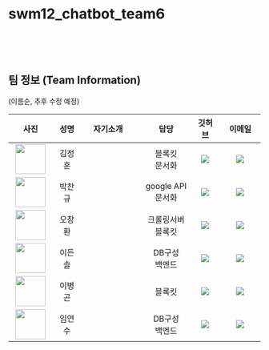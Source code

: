 # swm12_chatbot_team6

<br><br><br>

## 팀 정보 (Team Information)
(이름순, 추후 수정 예정)
<table width="788">
<thead>
<tr>
<th width="100" align="center">사진</th>
<th width="100" align="center">성명</th>
<th width="300" align="left">　자기소개</th>
<th width="150" align="center">담당</th>
<th width="100" align="center">깃허브</th>
<th width="175" align="center">이메일</th>
</tr> 
</thead>
<tbody>
  <tr>
    <td width="100" align="center"><img src="" width="60" height="60"></td>
    <td width="100" align="center">김정훈</td>
    <td width="300"></td>
    <td width="150" align="center">블록킷<br>문서화</td>
    <td width="100" align="center">
      <a href="https://github.com/LiiNen"><img src="http://img.shields.io/badge/LiiNen-655ced?style=social&logo=github"/></a>
    </td>
    <td width="175" align="center">
      <a href="mailto:kjeonghoon065@gmail.com"><img src="https://img.shields.io/static/v1?label=&message=kjeonghoon065@gmail.com&color=green&style=flat-square&logo=gmail"></a>
    </td>
  </tr>
  <tr>
    <td width="100" align="center"><img src="" width="60" height="60"></td>
    <td width="100" align="center">박찬규</td>
    <td width="300"></td>
    <td width="150" align="center">google API<br>문서화</td>
    <td width="100" align="center">
      <a href="https://github.com/changu100"><img src="http://img.shields.io/badge/changu100-655ced?style=social&logo=github"/></a>
    </td>
    <td width="175" align="center">
      <a href="mailto:blue_rose17@naver.com"><img src="https://img.shields.io/static/v1?label=&message=blue_rose17@naver.com&color=green&style=flat-square&logo=gmail"></a>
    </td>
  </tr>
  <tr>
    <td width="100" align="center"><img src="" width="60" height="60"></td>
    <td width="100" align="center">오창환</td>
    <td width="300"></td>
    <td width="150" align="center">크롤링서버<br>블록킷</td>
    <td width="100" align="center">
      <a href="https://github.com/hwan27"><img src="http://img.shields.io/badge/hwan27-655ced?style=social&logo=github"/></a>
    </td>
    <td width="175" align="center">
      <a href="mailto:meadea27@gmail.com"><img src="https://img.shields.io/static/v1?label=&message=meadea27@gmail.com&color=green&style=flat-square&logo=gmail"></a>
    </td>
  </tr>
  <tr>
    <td width="100" align="center"><img src="" width="60" height="60"></td>
    <td width="100" align="center">이든솔</td>
    <td width="300"></td>
    <td width="150" align="center">DB구성<br>백엔드</td>
    <td width="100" align="center">
      <a href="https://github.com/Party4Bread"><img src="http://img.shields.io/badge/Party4Bread-655ced?style=social&logo=github"/></a>
    </td>
    <td width="175" align="center">
      <a href="mailto:party4bread@gmail.com"><img src="https://img.shields.io/static/v1?label=&message=party4bread@gmail.com&color=green&style=flat-square&logo=gmail"></a>
    </td>
  </tr>
  <tr>
    <td width="100" align="center"><img src="" width="60" height="60"></td>
    <td width="100" align="center">이병곤</td>
    <td width="300"></td>
    <td width="150" align="center">블록킷</td>
    <td width="100" align="center">
      <a href="https://github.com/binkoni"><img src="http://img.shields.io/badge/binkoni-655ced?style=social&logo=github"/></a>
    </td>
    <td width="175" align="center">
      <a href="mailto:gonny952@gmail.com"><img src="https://img.shields.io/static/v1?label=&message=gonny952@gmail.com&color=green&style=flat-square&logo=gmail"></a>
    </td>
  </tr>
  <tr>
    <td width="100" align="center"><img src="" width="60" height="60"></td>
    <td width="100" align="center">임연수</td>
    <td width="300"></td>
    <td width="150" align="center">DB구성<br>백엔드</td>
    <td width="100" align="center">
      <a href="https://github.com/limyeonsoo"><img src="http://img.shields.io/badge/limyeonsoo-655ced?style=social&logo=github"/></a>
    </td>
    <td width="175" align="center">
      <a href="mailto:yslim6168@naver.com"><img src="https://img.shields.io/static/v1?label=&message=yslim6168@naver.com&color=green&style=flat-square&logo=gmail"></a>
    </td>
  </tr>
  </tr>
</tbody>
</table>
